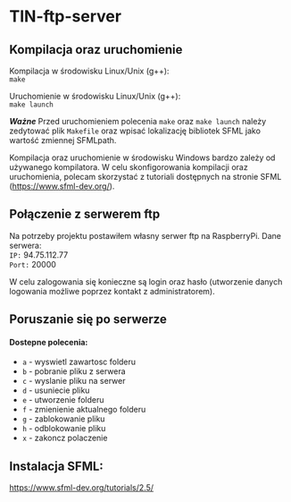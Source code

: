 # TIN-ftp-server

## Kompilacja oraz uruchomienie

Kompilacja w środowisku Linux/Unix (g++): <br>
  `make`

Uruchomienie w środowisku Linux/Unix (g++): <br>
  `make launch`
  
***Ważne*** Przed uruchomieniem polecenia `make` oraz `make launch` należy zedytować plik `Makefile` oraz wpisać lokalizację bibliotek SFML jako wartość zmiennej SFMLpath.

Kompilacja oraz uruchomienie w środowisku Windows bardzo zależy od używanego kompilatora. W celu skonfigorowania kompilacji oraz uruchomienia, polecam skorzystać z tutoriali dostępnych na stronie SFML (https://www.sfml-dev.org/).

## Połączenie z serwerem ftp
Na potrzeby projektu postawiłem własny serwer ftp na RaspberryPi. Dane serwera: <br>
`IP:` 94.75.112.77 <br>
`Port:` 20000 <br>

W celu zalogowania się konieczne są login oraz hasło (utworzenie danych logowania możliwe poprzez kontakt z administratorem).

## Poruszanie się po serwerze

#### Dostepne polecenia:
* `a` - wyswietl zawartosc folderu
* `b` - pobranie pliku z serwera
* `c` - wyslanie pliku na serwer
* `d` - usuniecie pliku
* `e` - utworzenie folderu
* `f` - zmienienie aktualnego folderu
* `g` - zablokowanie pliku
* `h` - odblokowanie pliku
* `x` - zakoncz polaczenie

## Instalacja SFML:
https://www.sfml-dev.org/tutorials/2.5/
